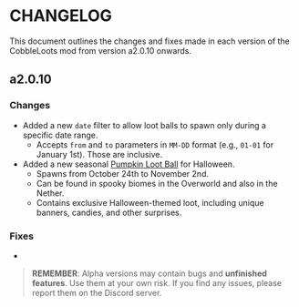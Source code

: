 # CHANGELOG

This document outlines the changes and fixes made in each version of the CobbleLoots mod from version a2.0.10 onwards.

## a2.0.10

### Changes

- Added a new `date` filter to allow loot balls to spawn only during a specific date range.
  - Accepts `from` and `to` parameters in `MM-DD` format (e.g., `01-01` for January 1st). Those are inclusive.
- Added a new seasonal [Pumpkin Loot Ball](https://resistorcat.github.io/cobbleloots/loot_balls/ball_types/pumpkin/) for Halloween.
  - Spawns from October 24th to November 2nd.
  - Can be found in spooky biomes in the Overworld and also in the Nether.
  - Contains exclusive Halloween-themed loot, including unique banners, candies, and other surprises.

### Fixes
- 

> **REMEMBER**: Alpha versions may contain bugs and **unfinished features**. Use them at your own risk. If you find any issues, please report them on the Discord server.
